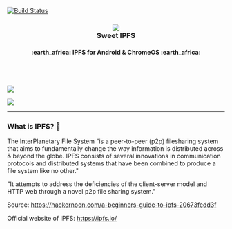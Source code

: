 [![Build Status](https://travis-ci.com/hazae41/sweet-ipfs.svg?branch=dev)](https://travis-ci.com/hazae41/sweet-ipfs)

<h3 align="center">
    <img src="https://i.imgur.com/UuRBE5l.png"/>
    <br>
    Sweet IPFS
    <br>
    <h4 align="center">:earth_africa: IPFS for Android & ChromeOS :earth_africa:</h4>
    <br><br><br>
    <a href="https://play.google.com/store/apps/details?id=fr.rhaz.ipfs.sweet"><img src="http://ligi.de/img/play_badge.png"/></a>
</h3>

[![](https://i.imgur.com/6E8x886.png)](https://i.imgur.com/DqFTrkB.jpg)

<hr>

### What is IPFS? 🌌

The InterPlanetary File System "is a peer-to-peer (p2p) filesharing system that aims to fundamentally change the way information is distributed across & beyond the globe. IPFS consists of several innovations in communication protocols and distributed systems that have been combined to produce a file system like no other."

"It attempts to address the deficiencies of the client-server model and HTTP web through a novel p2p file sharing system."

Source: https://hackernoon.com/a-beginners-guide-to-ipfs-20673fedd3f

Official website of IPFS: https://ipfs.io/
